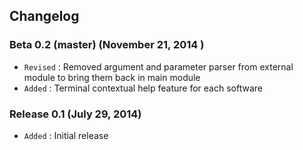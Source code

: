## Changelog

### Beta 0.2 (master) (November 21, 2014 )

- `Revised` : Removed argument and parameter parser from external module to bring them back in main module
- `Added` : Terminal contextual help feature for each software

### Release 0.1 (July 29, 2014)

- `Added` : Initial release
